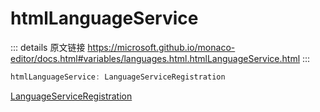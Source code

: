 # htmlLanguageService
        
::: details 原文链接
https://microsoft.github.io/monaco-editor/docs.html#variables/languages.html.htmlLanguageService.html
:::

```ts
htmlLanguageService: LanguageServiceRegistration
```

[LanguageServiceRegistration](/api/languages/html/LanguageServiceRegistration.md)